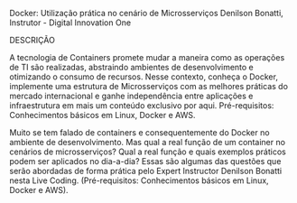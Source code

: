 Docker: Utilização prática no cenário de Microsserviços
Denilson Bonatti, Instrutor - Digital Innovation One

DESCRIÇÃO

A tecnologia de Containers promete mudar a maneira como as operações de TI são realizadas, abstraindo ambientes de desenvolvimento e otimizando o consumo de recursos. Nesse contexto, conheça o Docker, implemente uma estrutura de Microsserviços com as melhores práticas do mercado internacional e ganhe independência entre aplicações e infraestrutura em mais um conteúdo exclusivo por aqui. Pré-requisitos: Conhecimentos básicos em Linux, Docker e AWS.

Muito se tem falado de containers e consequentemente do Docker no ambiente de desenvolvimento. Mas qual a real função de um container no cenários de microsserviços? Qual a real função e quais exemplos práticos podem ser aplicados no dia-a-dia? Essas são algumas das questões que serão abordadas de forma prática pelo Expert Instructor Denilson Bonatti nesta Live Coding. (Pré-requisitos: Conhecimentos básicos em Linux, Docker e AWS).
